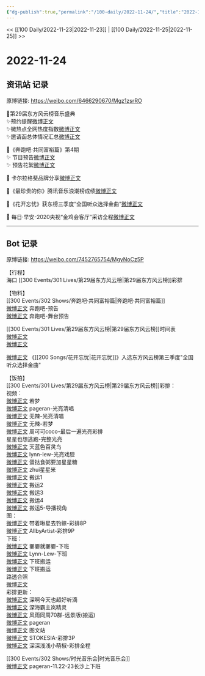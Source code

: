 ```yaml
---
{"dg-publish":true,"permalink":"/100-daily/2022-11-24/","title":"2022-11-24"}
---
```



<< [[100 Daily/2022-11-23\|2022-11-23]] | [[100 Daily/2022-11-25\|2022-11-25]] >>

# 2022-11-24

## 资讯站 记录

原博链接: https://weibo.com/6466290670/Mgz1zsrRO

🌟第29届东方风云榜音乐盛典  
✨预约提醒[微博正文](https://m.weibo.cn/7779932378/4839276972606364)  
✨微热点全网热度指数[微博正文](https://m.weibo.cn/6466290670/4839317996571891)  
✨邀请函总体情况汇总[微博正文](https://m.weibo.cn/6466290670/4839459373718645)

🌟《奔跑吧·共同富裕篇》第4期  
✨ 节目预告[微博正文](https://m.weibo.cn/6466290670/4839336790727483)  
✨ 预告花絮[微博正文](https://m.weibo.cn/6466290670/4839436989238358)

🌟 卡尔拉格斐品牌分享[微博正文](https://m.weibo.cn/6466290670/4839452675932609)

🌟《最珍贵的你》腾讯音乐浪潮榜成绩[微博正文](https://m.weibo.cn/6466290670/4839316158943691)

🌟《花开忘忧》获东榜三季度“全国听众选择金曲”[微博正文](https://m.weibo.cn/6466290670/4839314989780674)

🌟 每日·早安-2020央视“金鸡会客厅”采访全程[微博正文](https://m.weibo.cn/6466290670/4839251335974264)

---
## Bot 记录

原博链接: https://weibo.com/7452765754/MgyNoCz5P

【行程】  
海口 [[300 Events/301 Lives/第29届东方风云榜\|第29届东方风云榜]]彩排

【物料】  
[[300 Events/302 Shows/奔跑吧·共同富裕篇\|奔跑吧·共同富裕篇]]  
[微博正文](http://weibo.com/5242381821/Mgvcn3AOr) 奔跑吧-预告  
[微博正文](http://weibo.com/5242381821/MgxwL1IaV) 奔跑吧-舞台预告

[[300 Events/301 Lives/第29届东方风云榜\|第29届东方风云榜]]时间表  
[微博正文](http://weibo.com/7516842376/MgtLXsyCw)  
[微博正文](http://weibo.com/7779932378/MgtLXaW28)

[微博正文](https://weibo.com/7779932378/MgmTL3Vn2) 《[[200 Songs/花开忘忧\|花开忘忧]]》入选东方风云榜第三季度"全国听众选择金曲"

【饭拍】  
[[300 Events/301 Lives/第29届东方风云榜\|第29届东方风云榜]]彩排：  
视频：  
[微博正文](http://weibo.com/7365108642/MgyAwxn8G) 若梦  
[微博正文](http://weibo.com/7633014126/MgyFigkeG) pageran-光亮清唱  
[微博正文](http://weibo.com/7495641082/MgyBFsuRa) 无辣-光亮清唱  
[微博正文](https://m.weibo.cn/7495641082/4839478042301857) 无辣-若梦  
[微博正文](http://weibo.com/6400678046/MgywJjF41) 周可可coco-最后一遍光亮彩排  
[](https://m.weibo.cn/5219918112/4839472556410921) 星星也想逃跑-完整光亮  
[微博正文](https://m.weibo.cn/6052322446/4839472913711812) 天蓝色百灵鸟  
[微博正文](https://m.weibo.cn/6278506115/4839475600951596) lynn-lew-光亮戏腔  
[微博正文](https://m.weibo.cn/6048634807/4839478886137880) 蛋挞食粥要加星星糖  
[微博正文](https://m.weibo.cn/2539551872/4839480308010171) zhui星星米  
[微博正文](http://weibo.com/6153221451/MgyqVnY1I) 搬运1  
[微博正文](http://weibo.com/3199780861/MgyqzgwLB) 搬运2  
[微博正文](http://weibo.com/3199780861/Mgyqmd7gS) 搬运3  
[微博正文](http://weibo.com/6433509682/MgysT9KA3) 搬运4  
[微博正文](http://weibo.com/6433509682/MgyKGtpPp) 搬运5-导播视角  
图：  
[微博正文](http://weibo.com/3246571812/MgykoeEy0) 带着啾星去钓鲸-彩排8P  
[微博正文](https://m.weibo.cn/6873250805/4839481234691080) AllbyArtist-彩排9P  
下班：  
[微博正文](http://weibo.com/5995646854/MgyqPr9yV) 嫑嫑就嫑嫑-下班  
[微博正文](http://weibo.com/6278506115/MgyyyrODt) Lynn-Lew-下班  
[微博正文](http://weibo.com/5768424484/MgypTBBV5) 下班搬运  
[微博正文](https://weibo.com/6293404959/MgymQtFE3) 下班搬运  
路透合照  
[微博正文](http://weibo.com/6433509682/MgyAyft6I)  
彩排更新：  
[微博正文](http://weibo.com/3123996041/MgDm9AQ8Y) 深啊今天也超好听滴  
[微博正文](http://weibo.com/6357109665/MgzMGkoTf) 深海霸主岚精灵  
[微博正文](http://weibo.com/6433509682/MgDTauo7Z) 风雨同周70群-远景版(搬运)  
[微博正文](http://weibo.com/7633014126/MgH08mfMb) pageran  
[微博正文](http://weibo.com/6987697229/MgH4FkPCm) 图文站  
[微博正文](http://weibo.com/5172011009/MgFhcoVAK) STOKESIA-彩排3P  
[微博正文](http://weibo.com/1786590437/MgIeh71IH) 深深浅浅小萌椒-彩排全程

[[300 Events/302 Shows/时光音乐会\|时光音乐会]]  
[微博正文](http://weibo.com/7633014126/Mgv7eeqOA) pageran-11.22-23长沙上下班

